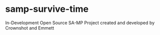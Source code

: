 # samp-survive-time

In-Development Open Source SA-MP Project created and developed by Crownshot and Emmett
